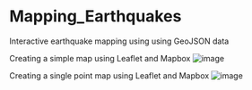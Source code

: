 # Mapping_Earthquakes
 Interactive earthquake mapping using using GeoJSON data
 
Creating a simple map using Leaflet and Mapbox
![image](https://user-images.githubusercontent.com/105830645/190936955-504f0403-9bf8-48ee-a6a9-8cabd6d5a936.png)

Creating a single point map using Leaflet and Mapbox
![image](https://user-images.githubusercontent.com/105830645/190940358-dbc9a1e6-ea9c-4261-834a-f972f820bb58.png)

